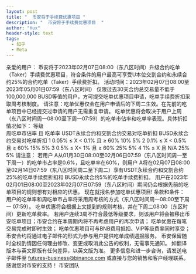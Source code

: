```yaml
---
layout: post
title: "  币安将于手续费优惠项目 "
description: "  币安将于手续费优惠项目  "
author: "Hux"
header-style: text
tags:
  - 知乎
  - Meta
---
```


亲爱的用户：
币安将于2023年02月07日08:00（东八区时间）升级合约吃单（Taker）手续费优惠项目，符合条件的用户最高可享受U本位交割合约和永续合约25%的合约吃单（Taker）手续费折扣。
活动时间：2023年02月07日08:00至2023年05月01日07:59（东八区时间）
仅限过去30天合约总交易量不低于100,000,000 BUSD等值的用户，方可提交吃单优惠项目申请，吃单手续费折扣采取周考核制度。
请注意：吃单优惠仅会在用户申请后的下周二生效。在先前的吃单项目中已经提交过申请的用户无需重复申请。
吃单优惠将会取决于用户上周（东八区时间周一08:00至下周一07:59）的吃单市佔率和吃单率表现。具体折扣情况如下：
等级	
周吃单市佔率
且
吃单率
USDT永续合约和交割合约交易对吃单折扣
BUSD永续合约交易对吃单折扣
1
0.05% ≤ X < 0.1%
且
≥ 60%
10%
5%
2
0.1% ≤ X < 0.5%
且
≥ 60%
15%
5%
3
0.5% ≤ X< 1%
且
≥ 60%
25%
5%
4
1% ≤ X
且
N/A
25%
5%
请注意：
若用户 A从01月30日08:00至02月06日07:59（东八区时间周一至下周一）的吃单市占率是0.6%，且吃单率在60%，则用户 A将在02月07日08:00至02月14日07:59（东八区时间周二至下周二）享有USDT永续合约和交割合约25%的吃单手续费折扣和 BUSD永续合约5%的吃单手续费折扣。
用户在2023年02月01日08:00至2023年02月07日07:59（东八区时间）期间仍会根据先前的吃单项目的规则想有对相应的优惠。
现在就报名参加吃单优惠项目!
条款和条件：
用户的吃单率和周吃单市占率将采用周考核的方式（东八区时间周一08:00至下周一 07:59）。
吃单优惠将会根据上文提到的规则考核，并在下周二08:00（东区时间）更新吃单费率。
若用户连续3周不符合最低等级要求，则该用户将会被移出币安吃单项目；币安合约在本周期内将不再考虑用户的再次申请；
吃单优惠在每笔交易完成时即时生效；
吃单优惠项目可与BNB费用抵扣、VIP等级费率同时享受；
币安合约将通过电子邮件的形式为参与用户提供吃单成绩週报服务。
币安保留随时全权酌情因任何理由修改、变更或取消此公告的权利，无需事先通知。
如翻译版本与英文原版有任何差异，以英文版为准。
更多信息和进一步咨询，请发送电子邮件至 futures-business@binance.com 或直接与您的销售和客户经理联系。
感谢您对币安的支持！
币安团队
